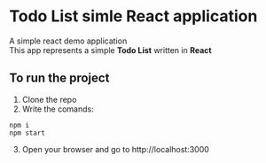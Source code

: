 # Todo List simle React application
A simple react demo application  
This app represents a simple **Todo List** written in **React**


## To run the project 

1. Clone the repo
2. Write the comands:
```
npm i
npm start
```
3. Open your browser and go to http://localhost:3000
